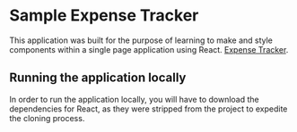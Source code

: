 # Sample Expense Tracker

This application was built for the purpose of learning to make and style components within a single page application using React. [Expense Tracker](https://scottyg666.github.io/React-Sample-expenses-tracker/).

## Running the application locally

In order to run the application locally, you will have to download the dependencies for React, as they were stripped from the project to expedite the cloning process.
